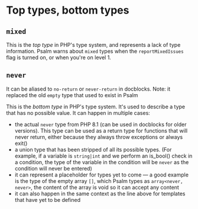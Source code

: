 
# Top types, bottom types

## `mixed`

This is the _top type_ in PHP's type system, and represents a lack of type information. Psalm warns about `mixed` types when the `reportMixedIssues` flag is turned on, or when you're on level 1.

## `never`

It can be aliased to `no-return` or `never-return` in docblocks. Note: it replaced the old `empty` type that used to exist in Psalm

This is the _bottom type_ in PHP's type system. It's used to describe a type that has no possible value. It can happen in multiple cases:

- the actual `never` type from PHP 8.1 (can be used in docblocks for older versions). This type can be used as a return type for functions that will never return, either because they always throw exceptions or always exit()
- a union type that has been stripped of all its possible types. (For example, if a variable is `string|int` and we perform an is_bool() check in a condition, the type of the variable in the condition will be `never` as the condition will never be entered)
- it can represent a placeholder for types yet to come — a good example is the type of the empty array `[]`, which Psalm types as `array<never, never>`, the content of the array is void so it can accept any content
- it can also happen in the same context as the line above for templates that have yet to be defined
